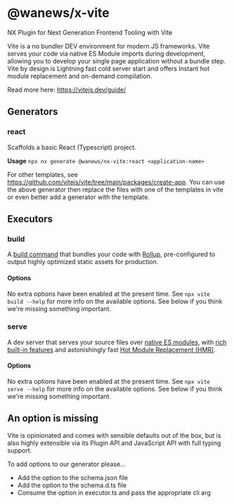 # @wanews/x-vite

NX Plugin for Next Generation Frontend Tooling with Vite

Vite is a no bundler DEV environment for modern JS frameworks. Vite serves your code via native ES Module imports during development, allowing you to develop your single page application without a bundle step. Vite by design is Lightning fast cold server start and offers Instant hot module replacement and on-demand compilation.

Read more here: https://vitejs.dev/guide/

## Generators

### react

Scaffolds a basic React (Typescript) project.

**Usage**
`npx nx generate @wanews/nx-vite:react <application-name>`

For other templates, see https://github.com/vitejs/vite/tree/main/packages/create-app. You can use the above generator then replace the files with one of the templates in vite or even better add a generator with the template.

## Executors

### build

A [build command](https://vitejs.dev/guide/build.html) that bundles your code with [Rollup](https://rollupjs.org), pre-configured to output highly optimized static assets for production.

#### Options

No extra options have been enabled at the present time.
See `npx vite build --help` for more info on the available options. See below if you think we're missing something important.

### serve

A dev server that serves your source files over [native ES modules](https://developer.mozilla.org/en-US/docs/Web/JavaScript/Guide/Modules), with [rich built-in features](https://vitejs.dev/guide/features.html) and astonishingly fast [Hot Module Replacement (HMR)](https://vitejs.dev/guide/features.html#hot-module-replacement).

#### Options

No extra options have been enabled at the present time.
See `npx vite serve --help` for more info on the available options. See below if you think we're missing something important.

## An option is missing

Vite is opinionated and comes with sensible defaults out of the box, but is also highly extensible via its Plugin API and JavaScript API with full typing support.

To add options to our generator please...

- Add the option to the schema.json file
- Add the option to the schema.d.ts file
- Consume the option in executor.ts and pass the appropriate cli arg

